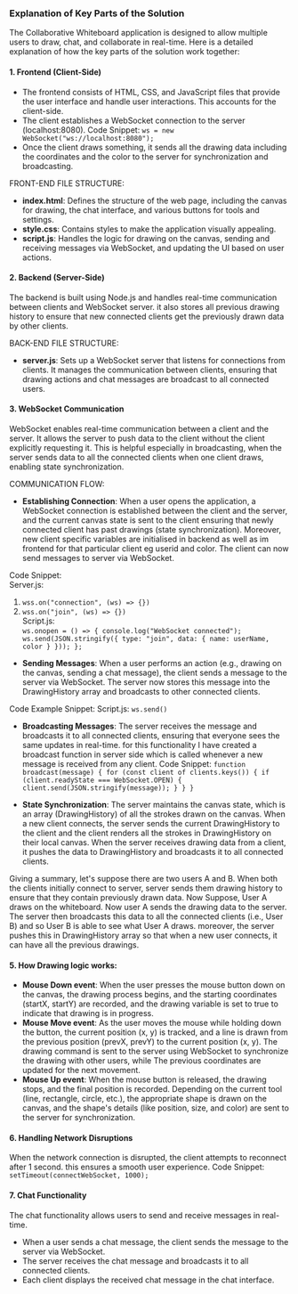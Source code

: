 ### Explanation of Key Parts of the Solution

The Collaborative Whiteboard application is designed to allow multiple users to draw, chat, and collaborate in real-time. Here is a detailed explanation of how the key parts of the solution work together:

#### 1. Frontend (Client-Side)
- The frontend consists of HTML, CSS, and JavaScript files that provide the user interface and handle user interactions. This accounts for the client-side.
- The client establishes a WebSocket connection to the server (localhost:8080).
Code Snippet: `ws = new WebSocket("ws://localhost:8080");`
- Once the client draws something, it sends all the drawing data including the coordinates and the color to the server for synchronization and broadcasting.

FRONT-END FILE STRUCTURE:
- **index.html**: Defines the structure of the web page, including the canvas for drawing, the chat interface, and various buttons for tools and settings.
- **style.css**: Contains styles to make the application visually appealing.
- **script.js**: Handles the logic for drawing on the canvas, sending and receiving messages via WebSocket, and updating the UI based on user actions.

#### 2. Backend (Server-Side)
The backend is built using Node.js and handles real-time communication between clients and WebSocket server. it also stores all previous drawing history to ensure that new connected clients get the previously drawn data by other clients.

BACK-END FILE STRUCTURE:
- **server.js**: Sets up a WebSocket server that listens for connections from clients. It manages the communication between clients, ensuring that drawing actions and chat messages are broadcast to all connected users.

#### 3. WebSocket Communication
 WebSocket enables real-time communication between a client and the server. It allows the server to push data to the client without the client explicitly requesting it. This is helpful especially in broadcasting, when the server sends data to all the connected clients when one client draws, enabling state synchronization.

COMMUNICATION FLOW:
- **Establishing Connection**: When a user opens the application, a WebSocket connection is established between the client and the server, and the current canvas state is sent to the client ensuring that newly connected client has past drawings (state synchronization). Moreover, new client specific variables are initialised in backend as well as im frontend for that particular client eg userid and color. The client can now send messages to server via WebSocket.

Code Snippet: <br>
Server.js:
1. `wss.on("connection", (ws) => {})`
2. `wss.on("join", (ws) => {})`
<br>Script.js:<br>
`ws.onopen = () => {
    console.log("WebSocket connected");
    ws.send(JSON.stringify({ type: "join", data: { name: userName, color } }));
  };`

- **Sending Messages**: When a user performs an action (e.g., drawing on the canvas, sending a chat message), the client sends a message to the server via WebSocket. The server now stores this message into the DrawingHistory array and broadcasts to other connected clients.

Code Example Snippet: 
Script.js:
`ws.send()`

- **Broadcasting Messages**: The server receives the message and broadcasts it to all connected clients, ensuring that everyone sees the same updates in real-time. for this functionality I have created a broadcast function in server side which is called whenever a new message is received from any client. 
Code Snippet:
`function broadcast(message) {
  for (const client of clients.keys()) {
    if (client.readyState === WebSocket.OPEN) {
      client.send(JSON.stringify(message));
    }
  }
}`

- **State Synchronization**: The server maintains the canvas state, which is an array (DrawingHistory) of all the strokes drawn on the canvas. When a new client connects, the server sends the current DrawingHistory to the client and the client renders all the strokes in DrawingHistory on their local canvas. When the server receives drawing data from a client, it pushes the data to DrawingHistory and broadcasts it to all connected clients.

Giving a summary, let's suppose there are two users A and B. When both the clients initially connect to server, server sends them drawing history to ensure that they contain previously drawn data. Now Suppose, User A draws on the whiteboard. Now user A sends the drawing data to the server. The server then broadcasts this data to all the connected clients (i.e., User B) and so User B is able to see what User A draws. moreover, the server pushes this in DrawingHistory array so that when a new user connects, it can have all the previous drawings.


#### 5. How Drawing logic works:
- **Mouse Down event**: When the user presses the mouse button down on the canvas, the drawing process begins, and the starting coordinates (startX, startY) are recorded, and the drawing variable is set to true to indicate that drawing is in progress.
- **Mouse Move event**: As the user moves the mouse while holding down the button, the current position (x, y) is tracked, and a line is drawn from the previous position (prevX, prevY) to the current position (x, y). The drawing command is sent to the server using WebSocket to synchronize the drawing with other users, while The previous coordinates are updated for the next movement.
- **Mouse Up event**: When the mouse button is released, the drawing stops, and the final position is recorded. Depending on the current tool (line, rectangle, circle, etc.), the appropriate shape is drawn on the canvas, and
the shape's details (like position, size, and color) are sent to the server for synchronization.

#### 6. Handling Network Disruptions
When the network connection is disrupted, the client attempts to reconnect after 1 second. this ensures a smooth user experience.
Code Snippet: `setTimeout(connectWebSocket, 1000);`

#### 7. Chat Functionality
The chat functionality allows users to send and receive messages in real-time.
- When a user sends a chat message, the client sends the message to the server via WebSocket.
- The server receives the chat message and broadcasts it to all connected clients.
- Each client displays the received chat message in the chat interface.




